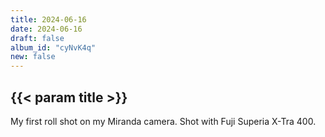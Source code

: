 ```yaml
---
title: 2024-06-16
date: 2024-06-16
draft: false
album_id: "cyNvK4q"
new: false
---
```


## {{< param title >}}

My first roll shot on my Miranda camera. Shot with Fuji Superia X-Tra 400.
